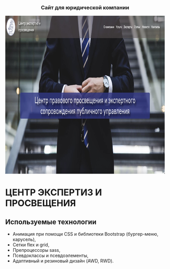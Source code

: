 <h3 align="center">Сайт для юридической компании</h3>

<img src="./assets/images/readmi.jpeg" height="500"/>

# ЦЕНТР ЭКСПЕРТИЗ И ПРОСВЕЩЕНИЯ

## Используемые технологии

- Анимация при помощи CSS и библиотеки Bootstrap (бургер-меню, карусель),
- Сетки flex и grid,
- Препроцессоры sass,
- Псевдоклассы и псевдоэлементы,
- Адаптивный и резиновый дизайн (AWD, RWD).
